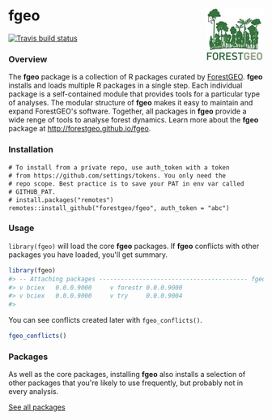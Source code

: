 
<!-- README.md is generated from README.Rmd. Please edit that file -->
fgeo <img src="inst/figures/logo.png" align="right" />
======================================================

[![Travis build status](https://travis-ci.org/forestgeo/fgeo.svg?branch=master)](https://travis-ci.org/forestgeo/fgeo)

### Overview

The **fgeo** package is a collection of R packages curated by [ForestGEO](http://www.forestgeo.si.edu/). **fgeo** installs and loads multiple R packages in a single step. Each individual package is a self-contained module that provides tools for a particular type of analyses. The modular structure of **fgeo** makes it easy to maintain and expand ForestGEO's software. Together, all packages in **fgeo** provide a wide renge of tools to analyse forest dynamics. Learn more about the **fgeo** package at <http://forestgeo.github.io/fgeo>.

### Installation

    # To install from a private repo, use auth_token with a token
    # from https://github.com/settings/tokens. You only need the
    # repo scope. Best practice is to save your PAT in env var called
    # GITHUB_PAT.
    # install.packages("remotes")
    remotes::install_github("forestgeo/fgeo", auth_token = "abc")

### Usage

`library(fgeo)` will load the core **fgeo** packages. If **fgeo** conflicts with other packages you have loaded, you'll get summary.

``` r
library(fgeo)
#> -- Attaching packages ----------------------------------------- fgeo 0.0.0.9000 --
#> v bciex   0.0.0.9000     v forestr 0.0.0.9000
#> v bciex   0.0.0.9000     v try     0.0.0.9004
#> 
```

You can see conflicts created later with `fgeo_conflicts()`.

``` r
fgeo_conflicts()
```

### Packages

As well as the core packages, installing **fgeo** also installs a selection of other packages that you're likely to use frequently, but probably not in every analysis.

[See all packages](https://forestgeo.github.io/fgeo/reference/index.html)
